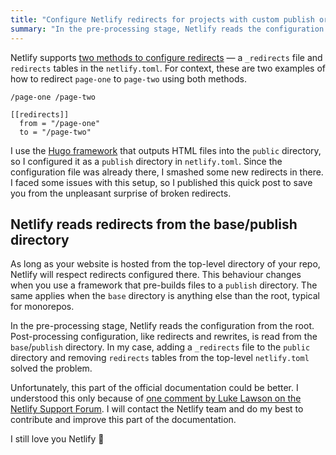 ```yaml
---
title: "Configure Netlify redirects for projects with custom publish or base directory"
summary: "In the pre-processing stage, Netlify reads the configuration from the root. Post-processing configuration, like redirects and rewrites, is read from the base/publish directory."
---
```


Netlify supports [two methods to configure redirects](https://docs.netlify.com/routing/redirects/) — a `_redirects` file and `redirects` tables in the `netlify.toml`. For context, these are two examples of how to redirect `page-one` to `page-two` using both methods.

```
/page-one /page-two
```

```
[[redirects]]
  from = "/page-one"
  to = "/page-two"
```

I use the [Hugo framework](https://gohugo.io) that outputs HTML files into the `public` directory, so I configured it as a `publish` directory in `netlify.toml`. Since the configuration file was already there, I smashed some new redirects in there. I faced some issues with this setup, so I published this quick post to save you from the unpleasant surprise of broken redirects.

## Netlify reads redirects from the base/publish directory

As long as your website is hosted from the top-level directory of your repo, Netlify will respect redirects configured there. This behaviour changes when you use a framework that pre-builds files to a `publish` directory. The same applies when the `base` directory is anything else than the root, typical for monorepos.

In the pre-processing stage, Netlify reads the configuration from the root. Post-processing configuration, like redirects and rewrites, is read from the `base`/`publish` directory. In my case, adding a `_redirects` file to the `public` directory and removing `redirects` tables from the top-level `netlify.toml` solved the problem.


Unfortunately, this part of the official documentation could be better. I understood this only because of [one comment by Luke Lawson on the Netlify Support Forum](https://answers.netlify.com/t/cant-get-netlify-toml-redirects-to-work/4563/8). I will contact the Netlify team and do my best to contribute and improve this part of the documentation.

I still love you Netlify 🫶
